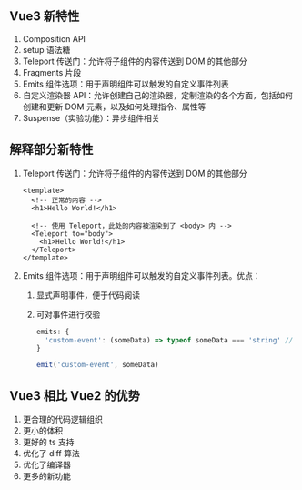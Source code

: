 ## Vue3 新特性

1. Composition API
2. setup 语法糖
3. Teleport 传送门：允许将子组件的内容传送到 DOM 的其他部分
4. Fragments 片段
5. Emits 组件选项：用于声明组件可以触发的自定义事件列表
6. 自定义渲染器 API：允许创建自己的渲染器，定制渲染的各个方面，包括如何创建和更新 DOM 元素，以及如何处理指令、属性等
7. Suspense（实验功能）：异步组件相关

## 解释部分新特性

1. Teleport 传送门：允许将子组件的内容传送到 DOM 的其他部分

   ```vue
   <template>
     <!-- 正常的内容 -->
     <h1>Hello World!</h1>
   
     <!-- 使用 Teleport，此处的内容被渲染到了 <body> 内 -->
     <Teleport to="body">
       <h1>Hello World!</h1>
     </Teleport>
   </template>
   ```

2. Emits 组件选项：用于声明组件可以触发的自定义事件列表。优点：

   1. 显式声明事件，便于代码阅读

   2. 可对事件进行校验

      ```ts
      emits: {
        'custom-event': (someData) => typeof someData === 'string' // 只有当 someData 是字符串时才有效
      }
      
      emit('custom-event', someData)
      ```

## Vue3 相比 Vue2 的优势

1. 更合理的代码逻辑组织
2. 更小的体积
3. 更好的 ts 支持
4. 优化了 diff 算法
5. 优化了编译器
6. 更多的新功能
